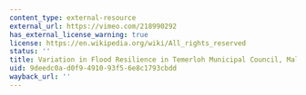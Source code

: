 ```yaml
---
content_type: external-resource
external_url: https://vimeo.com/218990292
has_external_license_warning: true
license: https://en.wikipedia.org/wiki/All_rights_reserved
status: ''
title: Variation in Flood Resilience in Temerloh Municipal Council, Malaysia
uid: 9deedc0a-d0f9-4910-93f5-6e8c1793cbdd
wayback_url: ''
---
```

